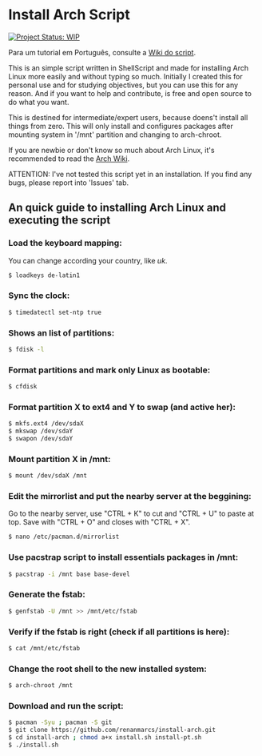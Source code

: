 # Install Arch Script

[![Project Status: WIP](http://www.repostatus.org/badges/latest/wip.svg)](http://www.repostatus.org/#wip)

Para um tutorial em Português, consulte a [Wiki do script](https://github.com/renanmarcs/install-arch/wiki).

This is an simple script written in ShellScript and made for installing Arch Linux more easily and without typing so much. Initially I created this for personal use and for studying objectives, but you can use this for any reason. And if you want to help and contribute, is free and open source to do what you want.

This is destined for intermediate/expert users, because doens't install all things from zero. This will only install and configures packages after mounting system in '/mnt' partition and changing to arch-chroot.

If you are newbie or don't know so much about Arch Linux, it's recommended to read the [Arch Wiki](https://wiki.archlinux.org/).

ATTENTION: I've not tested this script yet in an installation. If you find any bugs, please report into 'Issues' tab.


## An quick guide to installing Arch Linux and executing the script

### Load the keyboard mapping:
You can change according your country, like *uk*.

```sh
$ loadkeys de-latin1
```

### Sync the clock:
```sh
$ timedatectl set-ntp true
```

### Shows an list of partitions:

```sh
$ fdisk -l
```

### Format partitions and mark only Linux as bootable:

```sh
$ cfdisk
```

### Format partition X to ext4 and Y to swap (and active her):

```sh
$ mkfs.ext4 /dev/sdaX
$ mkswap /dev/sdaY
$ swapon /dev/sdaY
```

### Mount partition X in /mnt:
```sh
$ mount /dev/sdaX /mnt
```

### Edit the mirrorlist and put the nearby server at the beggining:
Go to the nearby server, use "CTRL + K" to cut and "CTRL + U" to paste at top. Save with "CTRL + O" and closes with "CTRL + X".

```sh
$ nano /etc/pacman.d/mirrorlist
```

### Use pacstrap script to install essentials packages in /mnt:
```sh
$ pacstrap -i /mnt base base-devel
```

### Generate the fstab:
```sh
$ genfstab -U /mnt >> /mnt/etc/fstab
```
### Verify if the fstab is right (check if all partitions is here):
```sh
$ cat /mnt/etc/fstab
```

### Change the root shell to the new installed system:
 ```sh
$ arch-chroot /mnt
```

### Download and run the script:
 ```sh
$ pacman -Syu ; pacman -S git
$ git clone https://github.com/renanmarcs/install-arch.git
$ cd install-arch ; chmod a+x install.sh install-pt.sh
$ ./install.sh
```
